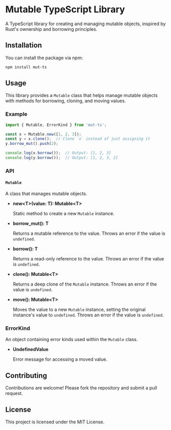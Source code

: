 # Mutable TypeScript Library

A TypeScript library for creating and managing mutable objects, inspired by Rust's ownership and borrowing principles.

## Installation

You can install the package via npm:

```bash
npm install mut-ts
```

## Usage

This library provides a `Mutable` class that helps manage mutable objects with methods for borrowing, cloning, and moving values.

### Example

```typescript
import { Mutable, ErrorKind } from 'mut-ts';

const x = Mutable.new([1, 2, 3]);
const y = x.clone();  // Clone `x` instead of just assigning it
y.borrow_mut().push(2);

console.log(x.borrow());  // Output: [1, 2, 3]
console.log(y.borrow());  // Output: [1, 2, 3, 2]
```

### API

#### `Mutable`

A class that manages mutable objects.

- **new\<T\>(value: T): Mutable\<T\>**

  Static method to create a new `Mutable` instance.

- **borrow_mut(): T**

  Returns a mutable reference to the value. Throws an error if the value is `undefined`.

- **borrow(): T**

  Returns a read-only reference to the value. Throws an error if the value is `undefined`.

- **clone(): Mutable\<T\>**

  Returns a deep clone of the `Mutable` instance. Throws an error if the value is `undefined`.

- **move(): Mutable\<T\>**

  Moves the value to a new `Mutable` instance, setting the original instance's value to `undefined`. Throws an error if the value is `undefined`.

### ErrorKind

An object containing error kinds used within the `Mutable` class.

- **UndefinedValue**

  Error message for accessing a moved value.

## Contributing

Contributions are welcome! Please fork the repository and submit a pull request.

## License

This project is licensed under the MIT License.
